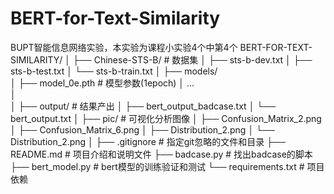 # BERT-for-Text-Similarity
BUPT智能信息网络实验，本实验为课程小实验4个中第4个
BERT-FOR-TEXT-SIMILARITY/
│
├── Chinese-STS-B/              # 数据集
│   ├── sts-b-dev.txt
│   ├── sts-b-test.txt
│   └── sts-b-train.txt
│
├── models/   
│   ├── model_0e.pth            # 模型参数(1epoch)
│   ...            
│   
│
├── output/                     # 结果产出
│   ├── bert_output_badcase.txt
│   └── bert_output.txt
│
├── pic/                        # 可视化分析图像
│   ├── Confusion_Matrix_2.png
│   ├── Confusion_Matrix_6.png
│   ├── Distribution_2.png 
│   └── Distribution_2.png
│
├── .gitignore                  # 指定git忽略的文件和目录
├── README.md                   # 项目介绍和说明文件
├── badcase.py                  # 找出badcase的脚本
├── bert_model.py               # bert模型的训练验证和测试
└── requirements.txt            # 项目依赖
